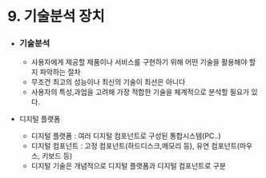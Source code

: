 # 9. 기술분석 장치

- ### 기술분석
    - 사용자에게 제공할 제품이나 서비스를 구현하기 위해 어떤 기술을 활용해야 할지 파악하는 절차
    - 무조건 최고의 성능이나 최신의 기술이 최선은 아니다
    - 사용자의 특성,과업을 고려해 가장 적합한 기술을 체계적으로 분석할 필요가 있다.

- 디지털 플랫폼
    - 디지털 플랫폼 : 여러 디지털 컴포넌트로 구성된 통합시스템(PC..)
    - 디지털 컴포넌트 : 고정 컴포넌트(하드디스크,메모리 등), 유연 컴포넌트(마우스, 키보드 등)
    - 디지털 기술은 개념적으로 디지털 플랫폼과 디지털 컴포넌트로 구분